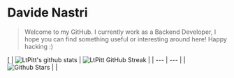 # Davide Nastri
> Welcome to my GitHub. 
> I currently work as a Backend Developer, I hope you can find something useful or interesting around here!
> Happy hacking :) 

[
| ![LtPitt's github stats](https://github-readme-stats.vercel.app/api?username=ltpitt&show_icons=true&theme=tokyonight) | ![LtPitt GitHub Streak](https://github-readme-streak-stats.herokuapp.com/?user=ltpitt&theme=tokyonight) |
| --- | --- |
| ![Github Stars](https://github-readme-stats.vercel.app/api?username=ltpitt&theme=tokyonight&show_icons=true&locale=en&count_private=true&hide_rank=true&custom_title=My%20GitHub%20Stats&disable_animations=true) | |

